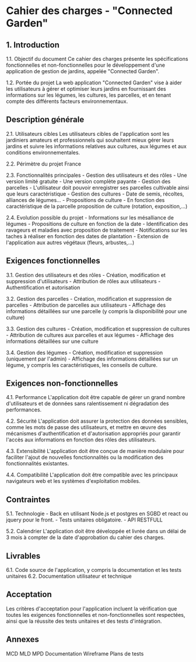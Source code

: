 # Cahier des charges - "Connected Garden"

## 1. Introduction

  1.1. Objectif du document
    Ce cahier des charges présente les spécifications fonctionnelles et non-fonctionnelles pour le développement d'une application de gestion de jardins, appelée "Connected Garden".

  1.2. Portée du projet
    La web application "Connected Garden" vise à aider les utilisateurs à gérer et optimiser leurs jardins en fournissant des informations sur les légumes, les cultures, les parcelles, et en tenant compte des différents facteurs environnementaux.

## Description générale

  2.1. Utilisateurs cibles
    Les utilisateurs cibles de l'application sont les jardiniers amateurs et professionnels qui souhaitent mieux gérer leurs jardins et suivre les informations relatives aux cultures, aux légumes et aux conditions environnementales.

  2.2. Périmètre du projet
    France

  2.3. Fonctionnalités principales
    - Gestion des utilisateurs et des rôles
      - Une version limité gratuite
      - Une version complète payante
    - Gestion des parcelles
      - L'utilisateur doit pouvoir enregistrer ses parcelles cultivable ainsi que leurs caractéristique
    - Gestion des cultures
      - Date de semis, récoltes, alliances de légumes...
    - Propositions de culture
      - En fonction des caractéristique de la parcelle proposition de culture (rotation, exposition,...)

  2.4. Evolution possible du projet
    - Informations sur les mésalliance de légumes
    - Propositions de culture en fonction de la date
    - Identification des ravageurs et maladies avec proposition de traitement
    - Notifications sur les taches à réaliser en fonction des dates de plantation
    - Extension de l'application aux autres végétaux (fleurs, arbustes,...)

## Exigences fonctionnelles

  3.1. Gestion des utilisateurs et des rôles
    - Création, modification et suppression d'utilisateurs
    - Attribution de rôles aux utilisateurs
    - Authentification et autorisation

  3.2. Gestion des parcelles
    - Création, modification et suppression de parcelles
    - Attribution de parcelles aux utilisateurs
    - Affichage des informations détaillées sur une parcelle (y compris la disponibilité pour une culture)

  3.3. Gestion des cultures
    - Création, modification et suppression de cultures
    - Attribution de cultures aux parcelles et aux légumes
    - Affichage des informations détaillées sur une culture

  3.4. Gestion des légumes
    - Création, modification et suppression (uniquement par l'admin)
    - Affichage des informations détaillées sur un légume, y compris les caractéristiques, les conseils de culture.

## Exigences non-fonctionnelles

  4.1. Performance
    L'application doit être capable de gérer un grand nombre d'utilisateurs et de données sans ralentissement ni dégradation des performances.

  4.2. Sécurité
    L'application doit assurer la protection des données sensibles, comme les mots de passe des utilisateurs, et mettre en œuvre des mécanismes d'authentification et d'autorisation appropriés pour garantir l'accès aux informations en fonction des rôles des utilisateurs.

  4.3. Extensibilité
    L'application doit être conçue de manière modulaire pour faciliter l'ajout de nouvelles fonctionnalités ou la modification des fonctionnalités existantes.

  4.4. Compatibilité
    L'application doit être compatible avec les principaux navigateurs web et les systèmes d'exploitation mobiles.


## Contraintes

  5.1. Technologie
    - Back en utilisant Node.js et postgres en SGBD et react ou jquery pour le front.
    - Tests unitaires obligatoire.
    - API RESTFULL

  5.2. Calendrier
    L'application doit être développée et livrée dans un délai de 3 mois à compter de la date d'approbation du cahier des charges.

## Livrables

  6.1. Code source de l'application, y compris la documentation et les tests unitaires
  6.2. Documentation utilisateur et technique

## Acceptation
  Les critères d'acceptation pour l'application incluent la vérification que toutes les exigences fonctionnelles et non-fonctionnelles sont respectées, ainsi que la réussite des tests unitaires et des tests d'intégration.

## Annexes
  MCD
  MLD
  MPD
  Documentation
  Wireframe
  Plans de tests
